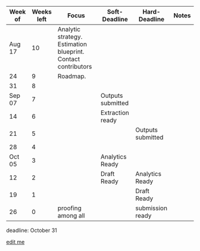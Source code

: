 Week of| Weeks left| Focus | Soft-Deadline  | Hard-Deadline | Notes |
-------|-----------|-------|----------------|---------------|-------| 
Aug 17 |10 | Analytic strategy. Estimation blueprint. Contact contributors |  |  |  |
24     |9 |Roadmap.   |  |  |  |
31     |8 |  |  |  |  |  
Sep 07 |7 |  |Outputs submitted  |  |  |  
14     |6 |  |Extraction ready  |  |  |  
21     |5 |  |  |Outputs submitted  |  |  
28     |4 |  |  | |  |  
Oct 05 |3 |  |Analytics Ready  |  |  |  
12     |2 |  |Draft Ready  |Analytics Ready  |  |  
19     |1 |  |  |Draft Ready  |  |  
26     |0 | proofing among all|  |submission ready|  |  

deadline: October 31

[edit me](https://github.com/IALSA/IALSA-2015-Portland/edit/master/projects/physical/timetable.md)

    	
